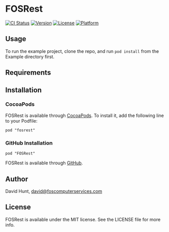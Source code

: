 # FOSRest

[![CI Status](http://img.shields.io/travis/foscomputerservices/fosrest.svg?style=flat)](https://travis-ci.org/foscomputerservices/fosrest)
[![Version](https://img.shields.io/cocoapods/v/fosrest.svg?style=flat)](http://cocoadocs.org/docsets/fosrest)
[![License](https://img.shields.io/cocoapods/l/fosrest.svg?style=flat)](http://cocoadocs.org/docsets/fosrest)
[![Platform](https://img.shields.io/cocoapods/p/fosrest.svg?style=flat)](http://cocoadocs.org/docsets/fosrest)

## Usage

To run the example project, clone the repo, and run `pod install` from the Example directory first.

## Requirements

## Installation

### CocoaPods

FOSRest is available through [CocoaPods](http://cocoapods.org). To install
it, add the following line to your Podfile:

    pod "fosrest"

### GitHub Installation

    pod "FOSRest"

FOSRest is available through [GitHub](https://github.com/foscomputerservices/fosrest.git).

## Author

David Hunt, david@foscomputerservices.com

## License

FOSRest is available under the MIT license. See the LICENSE file for more info.

